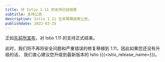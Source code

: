 ```yaml
---
title: 对 Istio 1.11 的支持已经结束
subtitle: 支持公告
description: Istio 1.11 生命周期结束公告。
publishdate: 2022-03-25
---
```


正如[先前所宣布](/zh/news/support/announcing-1.11-eol/)，对 Istio 1.11 的支持正式结束。

此时，我们将不再将安全问题和严重错误的修复移植到 1.11，因此如果您还没有升级的话，
我们衷心建议您升级到最新版本的 Istio ({{<istio_release_name>}})。
